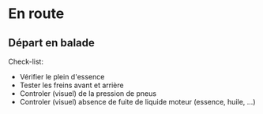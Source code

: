 # En route
## Départ en balade

Check-list:
- Vérifier le plein d'essence
- Tester les freins avant et arrière
- Controler (visuel) de la pression de pneus
- Controler (visuel) absence de fuite de liquide moteur (essence, huile, ...)
